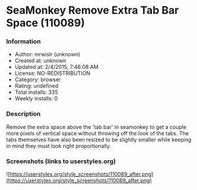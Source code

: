 # SeaMonkey Remove Extra Tab Bar Space (110089)

### Information
- Author: mrwislr (unknown)
- Created at: unknown
- Updated at: 2/4/2015, 7:46:08 AM
- License: NO-REDISTRIBUTION
- Category: browser
- Rating: undefined
- Total installs: 335
- Weekly installs: 0


### Description
Remove the extra space above the 'tab bar' in seamonkey to get a couple more pixels of vertical space without throwing off the look of the tabs. The tabs themselves have also been resized to be slightly smaller while keeping in mind they must look right proportionally.


### Screenshots (links to userstyles.org)
![https://userstyles.org/style_screenshots/110089_after.png](https://userstyles.org/style_screenshots/110089_after.png)


